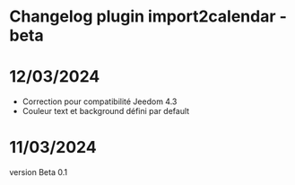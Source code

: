 # Changelog plugin import2calendar - beta

# 12/03/2024
- Correction pour compatibilité Jeedom 4.3
- Couleur text et background défini par default


# 11/03/2024
version Beta 0.1
